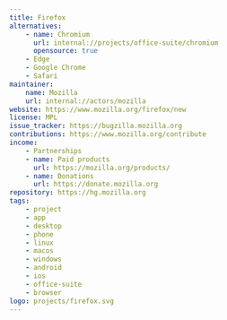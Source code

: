 ```yaml
---
title: Firefox
alternatives:
    - name: Chromium
      url: internal://projects/office-suite/chromium
      opensource: true
    - Edge
    - Google Chrome
    - Safari
maintainer:
    name: Mozilla
    url: internal://actors/mozilla
website: https://www.mozilla.org/firefox/new
license: MPL
issue_tracker: https://bugzilla.mozilla.org
contributions: https://www.mozilla.org/contribute
income:
    - Partnerships
    - name: Paid products
      url: https://mozilla.org/products/
    - name: Donations
      url: https://donate.mozilla.org
repository: https://hg.mozilla.org
tags:
    - project
    - app
    - desktop
    - phone
    - linux
    - macos
    - windows
    - android
    - ios
    - office-suite
    - browser
logo: projects/firefox.svg
---
```

